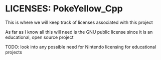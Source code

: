 # LICENSES: PokeYellow_Cpp
This is where we will keep track of licenses associated with this project

As far as I know all this will need is the GNU public license since it is an educational, open source project

TODO: look into any possible need for Nintendo licensing for educational projects
